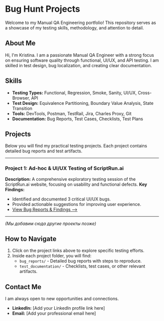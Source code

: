 # Bug Hunt Projects

Welcome to my Manual QA Engineering portfolio! This repository serves as a showcase of my testing skills, methodology, and attention to detail.

## About Me

Hi, I'm Kristina. I am a passionate Manual QA Engineer with a strong focus on ensuring software quality through functional, UI/UX, and API testing. I am skilled in test design, bug localization, and creating clear documentation.

## Skills

*   **Testing Types:** Functional, Regression, Smoke, Sanity, UI/UX, Cross-Browser, API
*   **Test Design:** Equivalence Partitioning, Boundary Value Analysis, State Transition
*   **Tools:** DevTools, Postman, TestRail, Jira, Charles Proxy, Git
*   **Documentation:** Bug Reports, Test Cases, Checklists, Test Plans

## Projects

Below you will find my practical testing projects. Each project contains detailed bug reports and test artifacts.

---

### Project 1: Ad-hoc & UI/UX Testing of ScriptRun.ai
**Description:** A comprehensive exploratory testing session of the ScriptRun.ai website, focusing on usability and functional defects.
**Key Findings:**
*   Identified and documented 3 critical UI/UX bugs.
*   Provided actionable suggestions for improving user experience.
*   [View Bug Reports & Findings -->](./Project_ScriptRun_AI/)

---
*(Мы добавим сюда другие проекты позже)*

## How to Navigate

1.  Click on the project links above to explore specific testing efforts.
2.  Inside each project folder, you will find:
    *   `bug_reports/` - Detailed bug reports with steps to reproduce.
    *   `test_documentation/` - Checklists, test cases, or other relevant artifacts.

## Contact Me

I am always open to new opportunities and connections.
*   **LinkedIn:** [Add your LinkedIn profile link here]
*   **Email:** [Add your professional email here]
